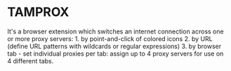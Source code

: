 # TAMPROX
It's a browser extension which switches an internet connection across one or more proxy servers: 1. by point-and-click of colored icons 2. by URL (define URL patterns with wildcards or regular expressions) 3. by browser tab - set individual proxies per tab: assign up to 4 proxy servers for use on 4 different tabs.
